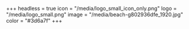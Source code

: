 +++
headless = true
icon = "/media/logo_small_icon_only.png"
logo = "/media/logo_small.png"
image = "/media/beach-g802936dfe_1920.jpg"
color = "#3d6a7f"
+++
